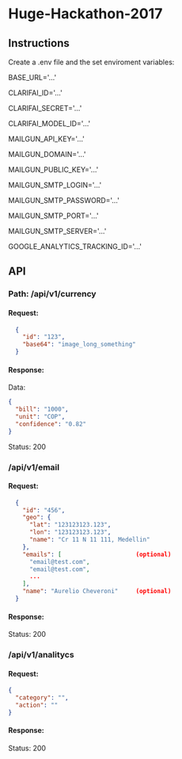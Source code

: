 # Huge-Hackathon-2017

## Instructions

Create a .env file and the set enviroment variables:

BASE_URL='...'

CLARIFAI_ID='...'

CLARIFAI_SECRET='...'

CLARIFAI_MODEL_ID='...'

MAILGUN_API_KEY='...'

MAILGUN_DOMAIN='...'

MAILGUN_PUBLIC_KEY='...'

MAILGUN_SMTP_LOGIN='...'

MAILGUN_SMTP_PASSWORD='...'

MAILGUN_SMTP_PORT='...'

MAILGUN_SMTP_SERVER='...'

GOOGLE_ANALYTICS_TRACKING_ID='...'


## API

### Path: /api/v1/currency
#### Request:
```json
  {
    "id": "123",
    "base64": "image_long_something"
  }
```

#### Response:
Data:
```json
{
  "bill": "1000",
  "unit": "COP",
  "confidence": "0.82"
}
```
Status: 200

### /api/v1/email
#### Request:
```json
  {
    "id": "456",
    "geo": {
      "lat": "123123123.123",
      "lon": "123123123.123",
      "name": "Cr 11 N 11 111, Medellin"
    },
    "emails": [                     (optional)
      "email@test.com",
      "email@test.com",
      ...
    ],
    "name": "Aurelio Cheveroni"     (optional)
  }
```

#### Response:
Status: 200

### /api/v1/analitycs
#### Request:
```json
{
  "category": "",
  "action": ""
}
```

#### Response:
Status: 200
